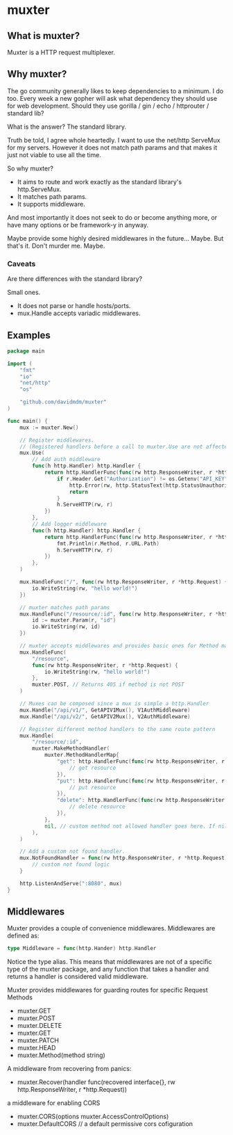 # muxter

## What is muxter?

Muxter is a HTTP request multiplexer.

## Why muxter?

The go community generally likes to keep dependencies to a minimum. I do too.
Every week a new gopher will ask what dependency they should use for web development.
Should they use gorilla / gin / echo / httprouter / standard lib?

What is the answer? The standard library.

Truth be told, I agree whole heartedly.
I want to use the net/http ServeMux for my servers.
However it does not match path params and that makes it just not viable to use all the time.

So why muxter?

- It aims to route and work exactly as the standard library's http.ServeMux.
- It matches path params.
- It supports middleware.

And most importantly it does not seek to do or become anything more,
or have many options or be framework-y in anyway.

Maybe provide some highly desired middlewares in the future... Maybe.
But that's it. Don't murder me. Maybe.

### Caveats

Are there differences with the standard library?

Small ones.

- It does not parse or handle hosts/ports.
- mux.Handle accepts variadic middlewares.

## Examples

```go
package main

import (
	"fmt"
	"io"
	"net/http"
	"os"

	"github.com/davidmdm/muxter"
)

func main() {
	mux := muxter.New()

	// Register middlewares.
	// (Registered handlers before a call to muxter.Use are not affected but handlers registered after are)
	mux.Use(
		// Add auth middleware
		func(h http.Handler) http.Handler {
			return http.HandlerFunc(func(rw http.ResponseWriter, r *http.Request) {
				if r.Header.Get("Authorization") != os.Getenv("API_KEY") {
					http.Error(rw, http.StatusText(http.StatusUnauthorized), http.StatusUnauthorized)
					return
				}
				h.ServeHTTP(rw, r)
			})
		},
		// Add logger middleware
		func(h http.Handler) http.Handler {
			return http.HandlerFunc(func(rw http.ResponseWriter, r *http.Request) {
				fmt.Println(r.Method, r.URL.Path)
				h.ServeHTTP(rw, r)
			})
		},
	)

	mux.HandleFunc("/", func(rw http.ResponseWriter, r *http.Request) {
		io.WriteString(rw, "hello world!")
	})

	// muxter matches path params
	mux.HandleFunc("/resource/:id", func(rw http.ResponseWriter, r *http.Request) {
		id := muxter.Param(r, "id")
		io.WriteString(rw, id)
	})

	// muxter accepts middlewares and provides basic ones for Method matching.
	mux.HandleFunc(
		"/resource",
		func(rw http.ResponseWriter, r *http.Request) {
			io.WriteString(rw, "hello world!")
		},
		muxter.POST, // Returns 405 if method is not POST
	)

	// Muxes can be composed since a mux is simple a http.Handler
	mux.Handle("/api/v1/", GetAPIV1Mux(), V1AuthMiddleware)
	mux.Handle("/api/v2/", GetAPIV2Mux(), V2AuthMiddleware)

	// Register different method handlers to the same route pattern
	mux.Handle(
		"/resource/:id",
		muxter.MakeMethodHandler(
			muxter.MethodHandlerMap{
				"get": http.HandlerFunc(func(rw http.ResponseWriter, r *http.Request) {
					// get resource
				}),
				"put": http.HandlerFunc(func(rw http.ResponseWriter, r *http.Request) {
					// put resource
				}),
				"delete": http.HandlerFunc(func(rw http.ResponseWriter, r *http.Request) {
					// delete resource
				}),
			},
			nil, // custom method not allowed handler goes here. If nil default 405 with default statusText.
		),
	)

	// Add a custom not found handler.
	mux.NotFoundHandler = func(rw http.ResponseWriter, r *http.Request) {
		// custom not found logic
	}

	http.ListenAndServe(":8080", mux)
}
```

## Middlewares

Muxter provides a couple of convenience middlewares. Middlewares are defined as:

```go
type Middleware = func(http.Hander) http.Handler
```

Notice the type alias. This means that middlewares are not of a specific type of the muxter package,
and any function that takes a handler and returns a handler is considered valid middleware.

Muxter provides middlewares for guarding routes for specific Request Methods

- muxter.GET
- muxter.POST
- muxter.DELETE
- muxter.GET
- muxter.PATCH
- muxter.HEAD
- muxter.Method(method string)

A middleware from recovering from panics:

- muxter.Recover(handler func(recovered interface{}, rw http.ResponseWriter, r \*http.Request))

a middleware for enabling CORS

- muxter.CORS(options muxter.AccessControlOptions)
- muxter.DefaultCORS // a default permissive cors cofiguration
